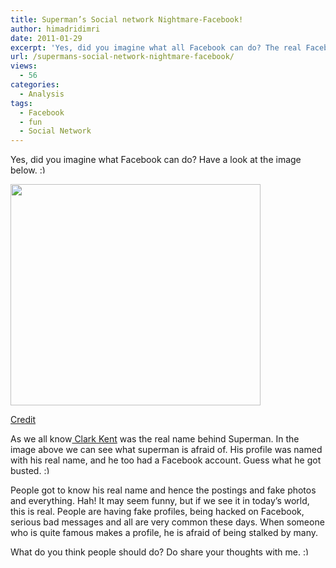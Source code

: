 ```yaml
---
title: Superman’s Social network Nightmare-Facebook!
author: himadridimri
date: 2011-01-29
excerpt: 'Yes, did you imagine what all Facebook can do? The real Facebook threat? '
url: /supermans-social-network-nightmare-facebook/
views:
  - 56
categories:
  - Analysis
tags:
  - Facebook
  - fun
  - Social Network
---
```

Yes, did you imagine what Facebook can do? Have a look at the image below. <img src="http://devilsworkshop.org/wp-includes/images/smilies/simple-smile.png" alt=":)" class="wp-smiley" style="height: 1em; max-height: 1em;" />

<a href="http://fbknol.com/supermans-social-network-nightmare-facebook/social-network-nightmare/" onclick="_gaq.push(['_trackEvent', 'outbound-article', 'http://fbknol.com/supermans-social-network-nightmare-facebook/social-network-nightmare/', '']);" rel="attachment wp-att-5451"><img class="alignnone size-full wp-image-5451" src="http://cdn.devilsworkshop.org/files/2011/01/Social-network-nightmare.jpg" alt="" width="400" height="354" /></a>

<a href="http://gabrielcarpio.wordpress.com/2010/11/01/el-facebook-de-superman/" onclick="_gaq.push(['_trackEvent', 'outbound-article', 'http://gabrielcarpio.wordpress.com/2010/11/01/el-facebook-de-superman/', 'Credit']);" >Credit</a>

As we all know<a href="http://en.wikipedia.org/wiki/Clark_Kent" onclick="_gaq.push(['_trackEvent', 'outbound-article', 'http://en.wikipedia.org/wiki/Clark_Kent', ' Clark Kent']);" > Clark Kent</a> was the real name behind Superman. In the image above we can see what superman is afraid of. His profile was named with his real name, and he too had a Facebook account. Guess what he got busted. <img src="http://devilsworkshop.org/wp-includes/images/smilies/simple-smile.png" alt=":)" class="wp-smiley" style="height: 1em; max-height: 1em;" />

People got to know his real name and hence the postings and fake photos and everything. Hah! It may seem funny, but if we see it in today&#8217;s world, this is real. People are having fake profiles, being hacked on Facebook, serious bad messages and all are very common these days. When someone who is quite famous makes a profile, he is afraid of being stalked by many.

What do you think people should do? Do share your thoughts with me. <img src="http://devilsworkshop.org/wp-includes/images/smilies/simple-smile.png" alt=":)" class="wp-smiley" style="height: 1em; max-height: 1em;" />
